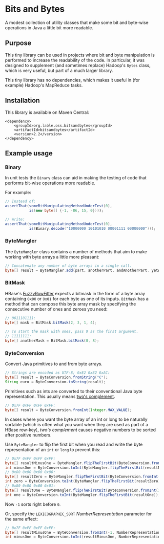 Bits and Bytes
==============

A modest collection of utility classes that make some bit and byte-wise
operations in Java a little bit more readable.

## Purpose

This tiny library can be used in projects where bit and byte manipulation is
performed to increase the readability of the code. In particular, it was
designed to supplement (and sometimes replace) Hadoop's `Bytes` class, which is
very useful, but part of a much larger library.

This tiny library has no dependencies, which makes it useful in (for example)
Hadoop's MapReduce tasks.

## Installation

This library is available on Maven Central:

```
<dependency>
    <groupId>org.lable.oss.bitsandbytes</groupId>
    <artifactId>bitsandbytes</artifactId>
    <version>2.2</version>
</dependency>
```

## Example usage

### Binary

In unit tests the `Binary` class can aid in making the testing of code that
performs bit-wise operations more readable.

For example:

```java
// Instead of:
assertThat(someBitManipulatingMethodUnderTest(0),
           is(new byte[] {-1, -86, 15, 0})));

// Write:
assertThat(someBitManipulatingMethodUnderTest(0),
           is(Binary.decode("10000000 10101010 00001111 00000000")));
```

### ByteMangler

The `ByteMangler` class contains a number of methods that aim to make working
with byte arrays a little more pleasant:

```java
// Concatenate any number of byte arrays in a single call.
byte[] result = ByteMangler.add(part, anotherPart, andAnotherPart, yetAnotherPart);
```

### BitMask

HBase's
[FuzzyRowFilter](https://hbase.apache.org/apidocs/org/apache/hadoop/hbase/filter/FuzzyRowFilter.html)
expects a bitmask in the form of a byte array containing `0x00` or `0x01` for
each byte as one of its inputs. `BitMask` has a method that can compose this
byte array mask by specifying the consecutive number of ones and zeroes you
need:
 
```java
// 0011101111:
byte[] mask = BitMask.bitMask(2, 3, 1, 4);
 
// To start the mask with ones, pass 0 as the first argument.
// 11111111:
byte[] anotherMask = BitMask.bitMask(0, 8);
```

### ByteConversion

Convert Java primitives to and from byte arrays.

```java
// Strings are encoded as UTF-8; 0xE2 0x82 0xAC:
byte[] result = ByteConversion.fromString("€");
String euro = ByteConversion.toString(result);
```

Primitives such as ints are converted to their conventional Java byte
representation. This usually means [two's
complement](https://en.wikipedia.org/wiki/Two's_complement).

```java
// 0x7F 0xFF 0xFF 0xFF:
byte[] result = ByteConversion.fromInt(Integer.MAX_VALUE);
```

In cases where you want the byte array of an int or long to be naturally
sortable (which is often what you want when they are used as part of a HBase
row-key), *two's complement* causes negative numbers to be sorted after
positive numbers.

Use `ByteMangler` to flip the first bit when you read and write the byte
representation of an `int` or `long` to prevent this:

```java
// 0x7F 0xFF 0xFF 0xFF:
byte[] resultMinusOne = ByteMangler.flipTheFirstBit(ByteConversion.fromInt(-1));
int minusOne = ByteConversion.toInt(ByteMangler.flipTheFirstBit(resultMinusOne));
// 0x80 0x00 0x00 0x00:
byte[] resultZero = ByteMangler.flipTheFirstBit(ByteConversion.fromInt(0));
int zero = ByteConversion.toInt(ByteMangler.flipTheFirstBit(resultZero));
// 0x80 0x00 0x00 0x01:
byte[] resultOne = ByteMangler.flipTheFirstBit(ByteConversion.fromInt(1));
int one = ByteConversion.toInt(ByteMangler.flipTheFirstBit(resultOne));
```

Now `-1` sorts right before `0`.

Or, specify the `LEXICOGRAPHIC_SORT` *NumberRepresentation* parameter for the same effect:

```java
// 0x7F 0xFF 0xFF 0xFF:
byte[] resultMinusOne = ByteConversion.fromInt(-1, NumberRepresentation.LEXICOGRAPHIC_SORT);
int minusOne = ByteConversion.toInt(resultMinusOne, NumberRepresentation.LEXICOGRAPHIC_SORT);
```
